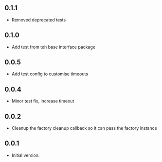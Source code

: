 
## 0.1.1

- Removed deprecated tests

## 0.1.0

- Add test from teh base interface package

## 0.0.5

- Add test config to customise timeouts

## 0.0.4

- Minor test fix, increase timeout

## 0.0.2

- Cleanup the factory cleanup callback so it can pass the factory instance

## 0.0.1

- Initial version.

